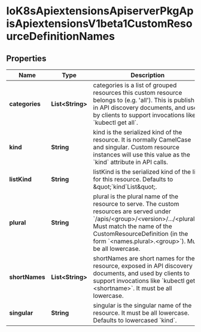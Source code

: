 
# IoK8sApiextensionsApiserverPkgApisApiextensionsV1beta1CustomResourceDefinitionNames

## Properties
Name | Type | Description | Notes
------------ | ------------- | ------------- | -------------
**categories** | **List&lt;String&gt;** | categories is a list of grouped resources this custom resource belongs to (e.g. &#39;all&#39;). This is published in API discovery documents, and used by clients to support invocations like &#x60;kubectl get all&#x60;. |  [optional]
**kind** | **String** | kind is the serialized kind of the resource. It is normally CamelCase and singular. Custom resource instances will use this value as the &#x60;kind&#x60; attribute in API calls. | 
**listKind** | **String** | listKind is the serialized kind of the list for this resource. Defaults to \&quot;&#x60;kind&#x60;List\&quot;. |  [optional]
**plural** | **String** | plural is the plural name of the resource to serve. The custom resources are served under &#x60;/apis/&lt;group&gt;/&lt;version&gt;/.../&lt;plural&gt;&#x60;. Must match the name of the CustomResourceDefinition (in the form &#x60;&lt;names.plural&gt;.&lt;group&gt;&#x60;). Must be all lowercase. | 
**shortNames** | **List&lt;String&gt;** | shortNames are short names for the resource, exposed in API discovery documents, and used by clients to support invocations like &#x60;kubectl get &lt;shortname&gt;&#x60;. It must be all lowercase. |  [optional]
**singular** | **String** | singular is the singular name of the resource. It must be all lowercase. Defaults to lowercased &#x60;kind&#x60;. |  [optional]



